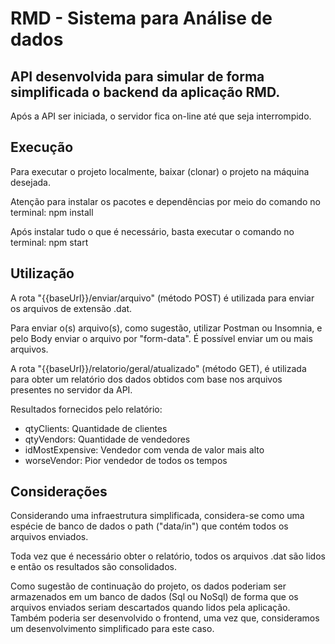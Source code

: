# RMD - Sistema para Análise de dados

## API desenvolvida para simular de forma simplificada o backend da aplicação RMD.

Após a API ser iniciada, o servidor fica on-line até que seja interrompido.


## Execução

Para executar o projeto localmente, baixar (clonar) o projeto na máquina desejada.

Atenção para instalar os pacotes e dependências por meio do comando no terminal: npm install

Após instalar tudo o que é necessário, basta executar o comando no terminal: npm start


## Utilização

A rota "{{baseUrl}}/enviar/arquivo" (método POST) é utilizada para enviar os arquivos de extensão .dat.

Para enviar o(s) arquivo(s), como sugestão, utilizar Postman ou Insomnia, e pelo Body enviar o arquivo por "form-data". É possível enviar um ou mais arquivos.

A rota "{{baseUrl}}/relatorio/geral/atualizado" (método GET), é utilizada para obter um relatório dos dados obtidos com base nos arquivos presentes no servidor da API.

Resultados fornecidos pelo relatório:
- qtyClients: Quantidade de clientes
- qtyVendors: Quantidade de vendedores
- idMostExpensive: Vendedor com venda de valor mais alto
- worseVendor: Pior vendedor de todos os tempos

## Considerações

Considerando uma infraestrutura simplificada, considera-se como uma espécie de banco de dados o path ("data/in") que contém todos os arquivos enviados.

Toda vez que é necessário obter o relatório, todos os arquivos .dat são lidos e então os resultados são consolidados.

Como sugestão de continuação do projeto, os dados poderiam ser armazenados em um banco de dados (Sql ou NoSql) de forma que os arquivos enviados seriam descartados quando lidos pela aplicação. Também poderia ser desenvolvido o frontend, uma vez que, consideramos um desenvolvimento simplificado para este caso.
